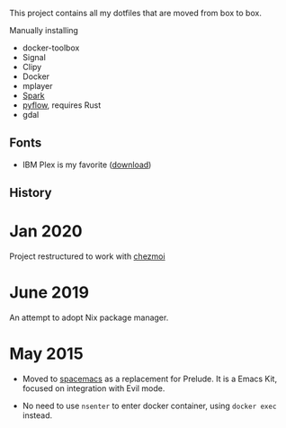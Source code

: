 This project contains all my dotfiles that are moved from box to box.

Manually installing

- docker-toolbox
- Signal
- Clipy
- Docker
- mplayer
- [Spark](https://sparkmailapp.com/)
- [pyflow](https://github.com/David-OConnor/pyflow), requires Rust
- gdal

## Fonts

- IBM Plex is my favorite ([download](https://github.com/IBM/plex/releases/))
## History

# Jan 2020
Project restructured to work with [chezmoi](https://github.com/twpayne/chezmoi/blob/master/docs/HOWTO.md)

# June 2019
An attempt to adopt Nix package manager.

# May 2015

* Moved to [spacemacs](https://github.com/syl20bnr/spacemacs) as a replacement for Prelude.
  It is a Emacs Kit, focused on integration with Evil mode.

* No need to use `nsenter` to enter docker container, using `docker exec` instead. 
